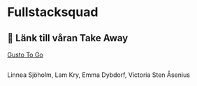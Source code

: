 # Fullstacksquad 

## 🍝 Länk till våran Take Away  
[Gusto To Go]()


## 

Linnea Sjöholm, Lam Kry, Emma Dybdorf, Victoria Sten Åsenius
